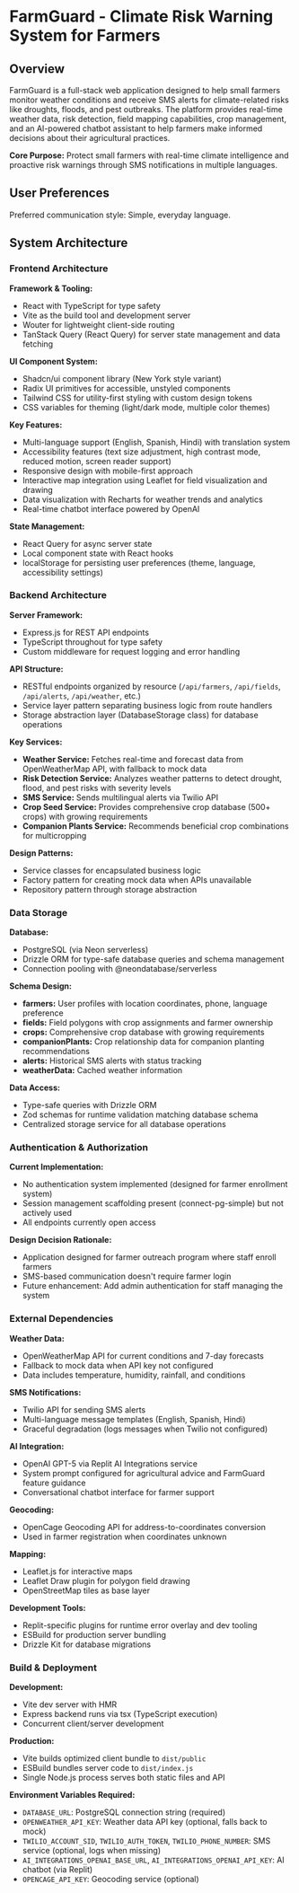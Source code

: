 # FarmGuard - Climate Risk Warning System for Farmers

## Overview

FarmGuard is a full-stack web application designed to help small farmers monitor weather conditions and receive SMS alerts for climate-related risks like droughts, floods, and pest outbreaks. The platform provides real-time weather data, risk detection, field mapping capabilities, crop management, and an AI-powered chatbot assistant to help farmers make informed decisions about their agricultural practices.

**Core Purpose:** Protect small farmers with real-time climate intelligence and proactive risk warnings through SMS notifications in multiple languages.

## User Preferences

Preferred communication style: Simple, everyday language.

## System Architecture

### Frontend Architecture

**Framework & Tooling:**
- React with TypeScript for type safety
- Vite as the build tool and development server
- Wouter for lightweight client-side routing
- TanStack Query (React Query) for server state management and data fetching

**UI Component System:**
- Shadcn/ui component library (New York style variant)
- Radix UI primitives for accessible, unstyled components
- Tailwind CSS for utility-first styling with custom design tokens
- CSS variables for theming (light/dark mode, multiple color themes)

**Key Features:**
- Multi-language support (English, Spanish, Hindi) with translation system
- Accessibility features (text size adjustment, high contrast mode, reduced motion, screen reader support)
- Responsive design with mobile-first approach
- Interactive map integration using Leaflet for field visualization and drawing
- Data visualization with Recharts for weather trends and analytics
- Real-time chatbot interface powered by OpenAI

**State Management:**
- React Query for async server state
- Local component state with React hooks
- localStorage for persisting user preferences (theme, language, accessibility settings)

### Backend Architecture

**Server Framework:**
- Express.js for REST API endpoints
- TypeScript throughout for type safety
- Custom middleware for request logging and error handling

**API Structure:**
- RESTful endpoints organized by resource (`/api/farmers`, `/api/fields`, `/api/alerts`, `/api/weather`, etc.)
- Service layer pattern separating business logic from route handlers
- Storage abstraction layer (DatabaseStorage class) for database operations

**Key Services:**
- **Weather Service:** Fetches real-time and forecast data from OpenWeatherMap API, with fallback to mock data
- **Risk Detection Service:** Analyzes weather patterns to detect drought, flood, and pest risks with severity levels
- **SMS Service:** Sends multilingual alerts via Twilio API
- **Crop Seed Service:** Provides comprehensive crop database (500+ crops) with growing requirements
- **Companion Plants Service:** Recommends beneficial crop combinations for multicropping

**Design Patterns:**
- Service classes for encapsulated business logic
- Factory pattern for creating mock data when APIs unavailable
- Repository pattern through storage abstraction

### Data Storage

**Database:**
- PostgreSQL (via Neon serverless)
- Drizzle ORM for type-safe database queries and schema management
- Connection pooling with @neondatabase/serverless

**Schema Design:**
- **farmers:** User profiles with location coordinates, phone, language preference
- **fields:** Field polygons with crop assignments and farmer ownership
- **crops:** Comprehensive crop database with growing requirements
- **companionPlants:** Crop relationship data for companion planting recommendations
- **alerts:** Historical SMS alerts with status tracking
- **weatherData:** Cached weather information

**Data Access:**
- Type-safe queries with Drizzle ORM
- Zod schemas for runtime validation matching database schema
- Centralized storage service for all database operations

### Authentication & Authorization

**Current Implementation:**
- No authentication system implemented (designed for farmer enrollment system)
- Session management scaffolding present (connect-pg-simple) but not actively used
- All endpoints currently open access

**Design Decision Rationale:**
- Application designed for farmer outreach program where staff enroll farmers
- SMS-based communication doesn't require farmer login
- Future enhancement: Add admin authentication for staff managing the system

### External Dependencies

**Weather Data:**
- OpenWeatherMap API for current conditions and 7-day forecasts
- Fallback to mock data when API key not configured
- Data includes temperature, humidity, rainfall, and conditions

**SMS Notifications:**
- Twilio API for sending SMS alerts
- Multi-language message templates (English, Spanish, Hindi)
- Graceful degradation (logs messages when Twilio not configured)

**AI Integration:**
- OpenAI GPT-5 via Replit AI Integrations service
- System prompt configured for agricultural advice and FarmGuard feature guidance
- Conversational chatbot interface for farmer support

**Geocoding:**
- OpenCage Geocoding API for address-to-coordinates conversion
- Used in farmer registration when coordinates unknown

**Mapping:**
- Leaflet.js for interactive maps
- Leaflet Draw plugin for polygon field drawing
- OpenStreetMap tiles as base layer

**Development Tools:**
- Replit-specific plugins for runtime error overlay and dev tooling
- ESBuild for production server bundling
- Drizzle Kit for database migrations

### Build & Deployment

**Development:**
- Vite dev server with HMR
- Express backend runs via tsx (TypeScript execution)
- Concurrent client/server development

**Production:**
- Vite builds optimized client bundle to `dist/public`
- ESBuild bundles server code to `dist/index.js`
- Single Node.js process serves both static files and API

**Environment Variables Required:**
- `DATABASE_URL`: PostgreSQL connection string (required)
- `OPENWEATHER_API_KEY`: Weather data API key (optional, falls back to mock)
- `TWILIO_ACCOUNT_SID`, `TWILIO_AUTH_TOKEN`, `TWILIO_PHONE_NUMBER`: SMS service (optional, logs when missing)
- `AI_INTEGRATIONS_OPENAI_BASE_URL`, `AI_INTEGRATIONS_OPENAI_API_KEY`: AI chatbot (via Replit)
- `OPENCAGE_API_KEY`: Geocoding service (optional)